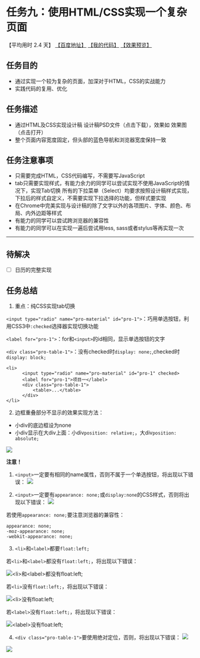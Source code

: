 # 任务九：使用HTML/CSS实现一个复杂页面
【平均用时 2.4 天】
[【百度地址】](http://ife.baidu.com/course/detail/id/113)
[【我的代码】](https://github.com/baoyuzhang/IFE2017/tree/master/IFE_xiaowei/IFE_xiaowei_task9)
[【效果预览】](https://baoyuzhang.github.io/IFE2017/IFE_xiaowei/IFE_xiaowei_task9/IFE_xiaowei_task9.html)

## 任务目的
- 通过实现一个较为复杂的页面，加深对于HTML，CSS的实战能力
- 实践代码的复用、优化

## 任务描述
- 通过HTML及CSS实现设计稿 设计稿PSD文件（点击下载），效果如 效果图（点击打开）
- 整个页面内容宽度固定，但头部的蓝色导航和浏览器宽度保持一致

## 任务注意事项
- 只需要完成HTML，CSS代码编写，不需要写JavaScript
- tab只需要实现样式，有能力余力的同学可以尝试实现不使用JavaScript的情况下，实现Tab切换
所有的下拉菜单（Select）均要求按照设计稿样式实现，下拉后的样式自定义，不需要实现下拉选择的功能，但样式要实现
- 在Chrome中完美实现与设计稿的除了文字以外的各项图片、字体、颜色、布局、内外边距等样式
- 有能力的同学可以尝试跨浏览器的兼容性
- 有能力的同学可以在实现一遍后尝试用less, sass或者stylus等再实现一次

****
## 待解决
- [ ] 日历的完整实现

## 任务总结
1. 重点：纯CSS实现tab切换

  `<input type="radio" name="pro-material" id="pro-1">`：巧用单选按钮，利用CSS3中`:checked`选择器实现切换功能

  `<label for="pro-1">`：for和`<input>`的id相同，显示单选按钮的文字

  `<div class="pro-table-1">`：没有checked时`display: none;`,checked时`display: block;`

  ```
  <li>
	    <input type="radio" name="pro-material" id="pro-1" checked>
	    <label for="pro-1">项目一</label>
	    <div class="pro-table-1">
	    	<table>...</table>
	    </div>
 </li>
```

2. 边框重叠部分不显示的效果实现方法：
  - 小div的底边框设为none
  - 小div显示在大div上面：小div`position: relative;`，大div`position: absolute;`

  ![](img_error/2017-05-09_170821.png)

**注意！**

1. `<input>`一定要有相同的name属性，否则不属于一个单选按钮，将出现以下错误：
![](img_error/2017-05-09_161822.png)

2. `<input>`一定要有`appearance: none;`或`display:none`的CSS样式，否则将出现以下错误：
![](img_error/2017-05-09_162729.png)

  若使用`appearance: none;`要注意浏览器的兼容性：

  ```
  appearance: none;
  -moz-appearance: none;
  -webkit-appearance: none;
  ```

3. `<li>`和`<label>`都要`float:left;`

  若`<li>`和`<label>`都没有`float:left;`，将出现以下错误：

  ![`<li>`和`<label>`都没有`float:left;`](img_error/2017-05-09_163941.png)

  若`<li>`没有`float:left;`，将出现以下错误：

  ![`<li>`没有`float:left;`](img_error/2017-05-09_163256.png)

  若`<label>`没有`float:left;`，将出现以下错误：

  ![`<label>`没有`float:left;`](img_error/2017-05-09_163832.png)

4. `<div class="pro-table-1">`要使用绝对定位，否则，将出现以下错误：
![](img_error/2017-05-09_164646.png)

  ![](img_error/2017-05-09_164549.png)
